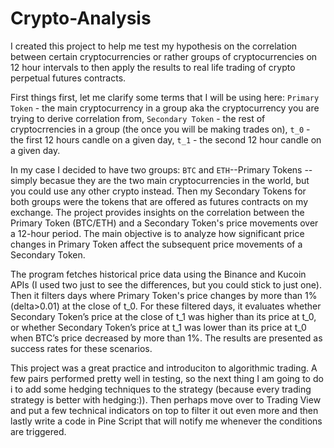 # Crypto-Analysis

I created this project to help me test my hypothesis on the correlation between certain cryptocurrencies or rather groups of cryptocurrencies on 12 hour intervals to then apply the results to real life trading of crypto perpetual futures contracts. 

First things first, let me clarify some terms that I will be using here: `Primary Token` - the main cryptocurrency in a group aka the cryptocurrency you are trying to derive correlation from, `Secondary Token` - the rest of cryptocrrencies in a group (the once you will be making trades on), `t_0` - the first 12 hours candle on a given day, `t_1` - the second 12 hour candle on a given day. 

In my case I decided to have two groups: `BTC` and `ETH`--Primary Tokens -- simply becasue they are the two main cryptocurrencies in the world, but you could use any other crypto instead. Then my Secondary Tokens for both groups were the tokens that are offered as futures contracts on my exchange. The project provides insights on the correlation between the Primary Token (BTC/ETH) and a Secondary Token's price movements over a 12-hour period. The main objective is to analyze how significant price changes in Primary Token affect the subsequent price movements of a Secondary Token.

The program fetches historical price data using the Binance and Kucoin APIs (I used two just to see the differences, but you could stick to just one). Then it filters days where Primary Token's price changes by more than 1% (delta>0.01) at the close of t_0. For these filtered days, it evaluates whether Secondary Token’s price at the close of t_1 was higher than its price at t_0, or whether Secondary Token’s price at t_1 was lower than its price at t_0 when BTC’s price decreased by more than 1%. The results are presented as success rates for these scenarios.

This project was a great practice and introduciton to algorithmic trading. A few pairs performed pretty well in testing, so the next thing I am going to do i to add some hedging techniques to the strategy (because every trading strategy is better with hedging:)). Then perhaps move over to Trading View and put a few technical indicators on top to filter it out even more and then lastly write a code in Pine Script that will notify me whenever the conditions are triggered.
